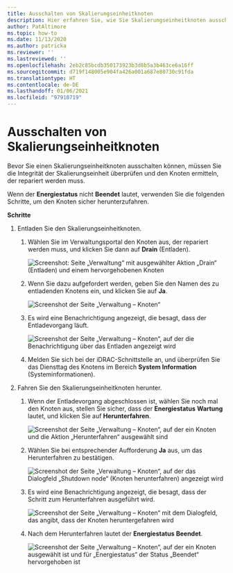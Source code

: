 ```yaml
---
title: Ausschalten von Skalierungseinheitknoten
description: Hier erfahren Sie, wie Sie Skalierungseinheitknoten ausschalten.
author: PatAltimore
ms.topic: how-to
ms.date: 11/13/2020
ms.author: patricka
ms.reviewer: ''
ms.lastreviewed: ''
ms.openlocfilehash: 2eb2c85bcdb350173923b3d8b5a3b463ce6a16ff
ms.sourcegitcommit: d719f148005e904fa426a001a687e80730c91fda
ms.translationtype: HT
ms.contentlocale: de-DE
ms.lasthandoff: 01/06/2021
ms.locfileid: "97910719"
---
```

# <a name="powering-off-scale-unit-nodes"></a>Ausschalten von Skalierungseinheitknoten

Bevor Sie einen Skalierungseinheitknoten ausschalten können, müssen Sie die Integrität der Skalierungseinheit überprüfen und den Knoten ermitteln, der repariert werden muss.

Wenn der **Energiestatus** nicht **Beendet** lautet, verwenden Sie die folgenden Schritte, um den Knoten sicher herunterzufahren.

**Schritte**

1.  Entladen Sie den Skalierungseinheitknoten.

    1.  Wählen Sie im Verwaltungsportal den Knoten aus, der repariert werden muss, und klicken Sie dann auf **Drain** (Entladen).

        ![Screenshot: Seite „Verwaltung“ mit ausgewählter Aktion „Drain“ (Entladen) und einem hervorgehobenen Knoten](media/image-23.png)
        
    1.  Wenn Sie dazu aufgefordert werden, geben Sie den Namen des zu entladenden Knotens ein, und klicken Sie auf **Ja**.

        ![Screenshot der Seite „Verwaltung – Knoten“](media/image-24.png)
    
    1.  Es wird eine Benachrichtigung angezeigt, die besagt, dass der Entladevorgang läuft.
    
        ![Screenshot der Seite „Verwaltung – Knoten“, auf der die Benachrichtigung über das Entladen angezeigt wird](media/image-25.png)
        
    1.  Melden Sie sich bei der iDRAC-Schnittstelle an, und überprüfen Sie das Diensttag des Knotens im Bereich **System Information** (Systeminformationen).
    

2.  Fahren Sie den Skalierungseinheitknoten herunter.

    1.  Wenn der Entladevorgang abgeschlossen ist, wählen Sie noch mal den Knoten aus, stellen Sie sicher, dass der **Energiestatus** **Wartung** lautet, und klicken Sie auf **Herunterfahren**.

        ![Screenshot der Seite „Verwaltung – Knoten“, auf der ein Knoten und die Aktion „Herunterfahren“ ausgewählt sind](media/image-26.png)
        
    1.  Wählen Sie bei entsprechender Aufforderung **Ja** aus, um das Herunterfahren zu bestätigen.
    
        ![Screenshot der Seite „Verwaltung – Knoten“, auf der das Dialogfeld „Shutdown node“ (Knoten herunterfahren) angezeigt wird](media/image-27.png)
        
    1.  Es wird eine Benachrichtigung angezeigt, die besagt, dass der Schritt zum Herunterfahren ausgeführt wird.

        ![Screenshot der Seite „Verwaltung – Knoten“ mit dem Dialogfeld, das angibt, dass der Knoten heruntergefahren wird](media/image-28.png)
    
    1.  Nach dem Herunterfahren lautet der **Energiestatus** **Beendet**.
    
        ![Screenshot der Seite „Verwaltung – Knoten“, auf der ein Knoten ausgewählt ist und für „Energiestatus“ der Status „Beendet“ hervorgehoben ist](media/image-29.png)
        